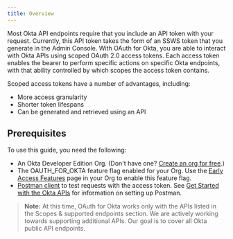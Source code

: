 ```yaml
---
title: Overview
---
```

<ApiLifecycle access="ea" />

Most Okta API endpoints require that you include an API token with your request. Currently, this API token takes the form of an SSWS token that you generate in the Admin Console. With OAuth for Okta, you are able to interact with Okta APIs using scoped OAuth 2.0 access tokens. Each access token enables the bearer to perform specific actions on specific Okta endpoints, with that ability controlled by which scopes the access token contains.

Scoped access tokens have a number of advantages, including:

* More access granularity
* Shorter token lifespans
* Can be generated and retrieved using an API

## Prerequisites

To use this guide, you need the following:

* An Okta Developer Edition Org. (Don't have one? [Create an org for free](https://developer.okta.com/signup).)
* The OAUTH_FOR_OKTA feature flag enabled for your Org. Use the [Early Access Features](https://help.okta.com/en/prod/okta_help_CSH.htm#ext_Manage_Early_Access_features) page in your Org to enable this feature flag.
* [Postman client](https://www.getpostman.com/downloads/) to test requests with the access token. See [Get Started with the Okta APIs](https://developer.okta.com/code/rest/) for information on setting up Postman.

> **Note:** At this time, OAuth for Okta works only with the APIs listed in the <GuideLink link="../scopes">Scopes & supported endpoints</GuideLink> section. We are actively working towards supporting additional APIs. Our goal is to cover all Okta public API endpoints.

<NextSectionLink/>
